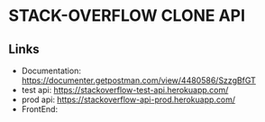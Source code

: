 # STACK-OVERFLOW CLONE API

## Links

- Documentation: https://documenter.getpostman.com/view/4480586/SzzgBfGT
- test api: https://stackoverflow-test-api.herokuapp.com/
- prod api: https://stackoverflow-api-prod.herokuapp.com/
- FrontEnd:
